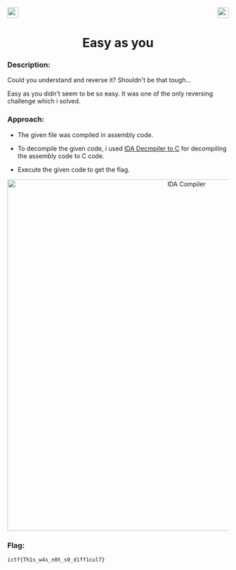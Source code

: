 <div>
   <a href="https://indy.ctf.eng.run/challenge/6"><img src="https://img.shields.io/badge/Easy as you%20--%202-Click%20to%20Solve-green[700]" height="25"></a>
  <img src="https://img.shields.io/badge/Points%3A-179-red" align="right" height="25">
</div>

<div align="center">
    <h1>Easy as you</h1>
</div>

### Description:
Could you understand and reverse it? Shouldn't be that tough...


Easy as you didn't seem to be so easy. It was one of the only reversing challenge which i solved.

### Approach:
- The given file was compiled in assembly code.
- To decompile the given code, i used <a href="https://www.hex-rays.com/products/decompiler/manual/primer.shtml">IDA Decmpiler to C</a> for decompiling the assembly code to C code.

- Execute the given code to get the flag.

<div align="center">
<img width="800" alt="IDA Compiler" src="https://user-images.githubusercontent.com/91147942/175774976-2e081a8c-760d-4e27-a26a-5688bbc76fe5.png">
</div>

### Flag: 

```ictf{Th1s_w4s_n0t_s0_d1ff1cul7}```